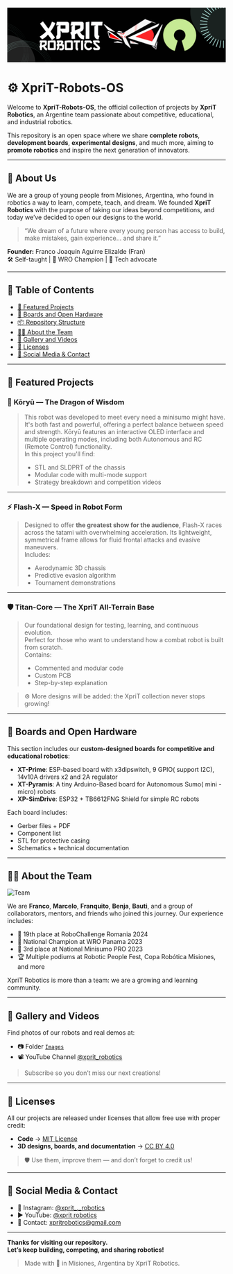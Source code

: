 ![Logo](Github_Docs/Header.png)

# ⚙️ XpriT-Robots-OS

Welcome to **XpriT-Robots-OS**, the official collection of projects by **XpriT Robotics**, an Argentine team passionate about competitive, educational, and industrial robotics.

This repository is an open space where we share **complete robots**, **development boards**, **experimental designs**, and much more, aiming to **promote robotics** and inspire the next generation of innovators.

---

## 🌟 About Us

We are a group of young people from Misiones, Argentina, who found in robotics a way to learn, compete, teach, and dream. We founded **XpriT Robotics** with the purpose of taking our ideas beyond competitions, and today we’ve decided to open our designs to the world.

> “We dream of a future where every young person has access to build, make mistakes, gain experience... and share it.”

**Founder:** Franco Joaquín Aguirre Elizalde (Fran)  
🛠️ Self-taught | 🤖 WRO Champion | 🚀 Tech advocate

---

## 📁 Table of Contents

* [🤖 Featured Projects](#-featured-projects)
* [🔧 Boards and Open Hardware](#-boards-and-open-hardware)
* [📦 Repository Structure](#-repository-structure)
* [🧑‍💻 About the Team](#-about-the-team)
* [📸 Gallery and Videos](#-gallery-and-videos)
* [📜 Licenses](#-licenses)
* [📲 Social Media & Contact](#-social-media--contact)

---

## 🤖 Featured Projects



### 🐍 **Kōryū** — The Dragon of Wisdom
> This robot was developed to meet every need a minisumo might have. It's both fast and powerful, offering a perfect balance between speed and strength. Kōryū features an interactive OLED interface and multiple operating modes, including both Autonomous and RC (Remote Control) functionality.  
> In this project you'll find:
> - STL and SLDPRT of the chassis
> - Modular code with multi-mode support
> - Strategy breakdown and competition videos


---

### ⚡ **Flash-X** — Speed in Robot Form

> Designed to offer **the greatest show for the audience**, Flash-X races across the tatami with overwhelming acceleration. Its lightweight, symmetrical frame allows for fluid frontal attacks and evasive maneuvers.  
> Includes:
> - Aerodynamic 3D chassis  
> - Predictive evasion algorithm  
> - Tournament demonstrations

---

### 🛡️ **Titan-Core** — The XpriT All-Terrain Base

> Our foundational design for testing, learning, and continuous evolution.  
> Perfect for those who want to understand how a combat robot is built from scratch.  
> Contains:
> - Commented and modular code  
> - Custom PCB  
> - Step-by-step explanation

> ⚙️ More designs will be added: the XpriT collection never stops growing!

---

## 🔧 Boards and Open Hardware

This section includes our **custom-designed boards for competitive and educational robotics**:

- **XT-Prime**: ESP-based board with x3dipswitch, 9 GPIO( support I2C), 14v10A drivers x2 and 2A regulator  
- **XT-Pyramis**: A tiny Arduino-Based board for Autonomous Sumo( mini - micro) robots  
- **XP-SimDrive**: ESP32 + TB6612FNG Shield for simple RC robots

Each board includes:
- Gerber files + PDF  
- Component list  
- STL for protective casing  
- Schematics + technical documentation


---

## 🧑‍💻 About the Team

![Team](Images/team_photo.jpg)

We are **Franco**, **Marcelo**, **Franquito**, **Benja**, **Bauti**, and a group of collaborators, mentors, and friends who joined this journey. Our experience includes:

- 🥉 19th place at RoboChallenge Romania 2024  
- 🥇 National Champion at WRO Panama 2023  
- 🥉 3rd place at National Minisumo PRO 2023  
- 🏆 Multiple podiums at Robotic People Fest, Copa Robótica Misiones, and more

XpriT Robotics is more than a team: we are a growing and learning community.

---

## 📸 Gallery and Videos

Find photos of our robots and real demos at:

- 📷 Folder [`Images`](./Images)  
- 📽️ YouTube Channel [@xprit_robotics](https://youtube.com/@xprit_robotics)

> Subscribe so you don’t miss our next creations!

---

## 📜 Licenses

All our projects are released under licenses that allow free use with proper credit:

- **Code** → [MIT License](./LICENSE)  
- **3D designs, boards, and documentation** → [CC BY 4.0](https://creativecommons.org/licenses/by/4.0/)

> 🛡️ Use them, improve them — and don’t forget to credit us!

---

## 📲 Social Media & Contact

- 📸 Instagram: [@xprit_._robotics](https://www.instagram.com/xprit_robotics/)  
- ▶️ YouTube: [@xprit robotics](https://youtube.com/@xprit_robotics)  
- 📧 Contact: xpritrobotics@gmail.com

---

**Thanks for visiting our repository.**  
**Let’s keep building, competing, and sharing robotics!**

> Made with 💙 in Misiones, Argentina by XpriT Robotics.
